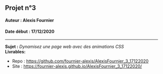 ## Projet n°3
#### Auteur : Alexis Fournier
#### Date début : 17/12/2020

---
**Sujet :** *Dynamisez une page web avec des animations CSS*  
**Livrables:**
- Repo : https://github.com/fournier-alexis/AlexisFournier_3_17122020
- Site : https://fournier-alexis.github.io/AlexisFournier_3_17122020/